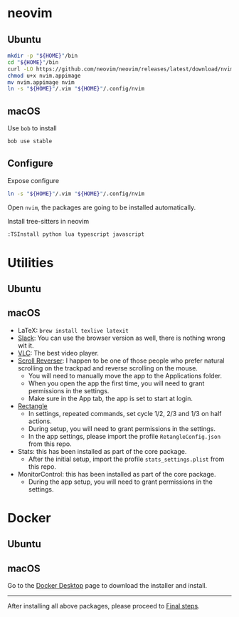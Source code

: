 # neovim

## Ubuntu

```bash
mkdir -p "${HOME}"/bin
cd "${HOME}"/bin
curl -LO https://github.com/neovim/neovim/releases/latest/download/nvim.appimage
chmod u+x nvim.appimage
mv nvim.appimage nvim
ln -s "${HOME}"/.vim "${HOME}"/.config/nvim
```

## macOS

Use `bob` to install
```bash
bob use stable
```

## Configure

Expose configure
```bash
ln -s "${HOME}"/.vim "${HOME}"/.config/nvim
```

Open `nvim`, the packages are going to be installed automatically.

Install tree-sitters in neovim
```bash
:TSInstall python lua typescript javascript
```

# Utilities

## Ubuntu

## macOS

- LaTeX: `brew install texlive latexit`
- [Slack](https://slack.com/intl/en-gb/downloads/mac): You can use the browser
    version as well, there is nothing wrong wit it.
- [VLC](https://www.videolan.org/vlc/): The best video player.
- [Scroll Reverser](https://pilotmoon.com/scrollreverser/): I happen to be one of
    those people who prefer natural scrolling on the trackpad and reverse
    scrolling on the mouse.
    - You will need to manually move the app to the Applications folder.
    - When you open the app the first time, you will need to grant permissions in the settings.
    - Make sure in the App tab, the app is set to start at login.
- [Rectangle](https://rectangleapp.com/)
    - In settings, repeated commands, set cycle 1/2, 2/3 and 1/3 on half actions.
    - During setup, you will need to grant permissions in the settings.
    - In the app settings, please import the profile `RetangleConfig.json` from this repo.
- Stats: this has been installed as part of the core package.
    - After the initial setup, import the profile `stats_settings.plist` from this
        repo.
- MonitorControl: this has been installed as part of the core package.
    - During the app setup, you will need to grant permissions in the settings.

# Docker

## Ubuntu

## macOS

Go to the [Docker Desktop](https://docs.docker.com/desktop/install/mac-install/) page
to download the installer and install.

---
After installing all above packages, please proceed to [Final steps](./final_steps.md).
